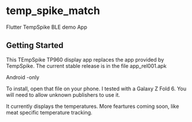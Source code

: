 # temp_spike_match

Flutter TempSpike BLE demo App

## Getting Started

This TEmpSpike TP960 display app replaces the app provided by TempSpike. 
The current stable release is in the file app_rel001.apk

Android -only

To install, open that file on your phone. I tested with a Galaxy Z Fold 6.
You will need to allow unknown publishers to use it.

It currently displays the temperatures. More feartures coming soon, like meat specific temperature tracking.

